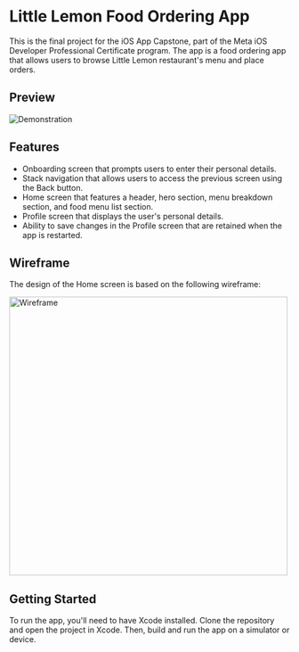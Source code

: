 # Little Lemon Food Ordering App

This is the final project for the iOS App Capstone, part of the Meta iOS Developer Professional Certificate program. The app is a food ordering app that allows users to browse Little Lemon restaurant's menu and place orders.

## Preview

![Demonstration](https://user-images.githubusercontent.com/93353925/227747468-3e923704-873f-4a06-8bbb-8fad77580034.gif)
## Features

- Onboarding screen that prompts users to enter their personal details.
- Stack navigation that allows users to access the previous screen using the Back button.
- Home screen that features a header, hero section, menu breakdown section, and food menu list section.
- Profile screen that displays the user's personal details.
- Ability to save changes in the Profile screen that are retained when the app is restarted.
## Wireframe

The design of the Home screen is based on the following wireframe:

<img width="500" alt="Wireframe" src="https://user-images.githubusercontent.com/93353925/227747759-133a6613-06cb-4797-95f1-37a668c8be67.png">

## Getting Started

To run the app, you'll need to have Xcode installed. Clone the repository and open the project in Xcode. Then, build and run the app on a simulator or device.
